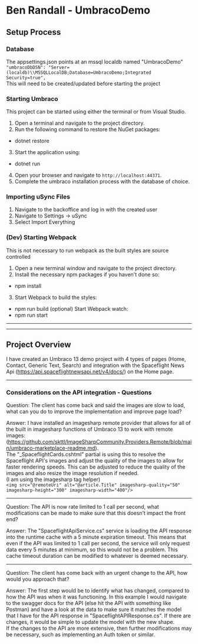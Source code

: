 # Ben Randall - UmbracoDemo

## Setup Process

### Database
The appsettings.json points at an mssql localdb named "UmbracoDemo"    
`"umbracoDbDSN": "Server=(localdb)\\MSSQLLocalDB;Database=UmbracoDemo;Integrated Security=true",`   
This will need to be created/updated before starting the project

### Starting Umbraco
This project can be started using either the terminal or from Visual Studio.
1. Open a terminal and navigate to the project directory.
2. Run the following command to restore the NuGet packages:
 - dotnet restore
3. Start the application using:
 - dotnet run
4. Open your browser and navigate to `http://localhost:44371`.
5. Complete the umbraco installation process with the database of choice.

### Importing uSync Files
1. Navigate to the backoffice and log in with the created user
2. Navigate to Settings -> uSync
3. Select Import Everything

### (Dev) Starting Webpack
This is not necessary to run webpack as the built styles are source controlled
1. Open a new terminal window and navigate to the project directory.
2. Install the necessary npm packages if you haven't done so:
 - npm install
3. Start Webpack to build the styles:
 - npm run build
(optional) Start Webpack watch:
 - npm run start

---
---

## Project Overview
I have created an Umbraco 13 demo project with 4 types of pages (Home, Contact, Generic Text, Search) and integration with the Spaceflight News Api (https://api.spaceflightnewsapi.net/v4/docs/) on the Home page.

---

### Considerations on the API integration - Questions

Question: The client has come back and said the images are slow to load, what can you do to improve the implementation and improve page load?    

Answer: I have installed an imagesharp remote provider that allows for all of the built in imagesharp functions of Umbraco 13 to work with remote images: (https://github.com/skttl/ImageSharpCommunity.Providers.Remote/blob/main/umbraco-marketplace-readme.md).  
The "_SpaceflightCards.cshtml" partial is using this to resolve the Spaceflight API's images and adjust the quality of the images to allow for faster rendering speeds. This can be adjusted to reduce the quality of the images and also resize the image resolution if needed.   
(I am using the imagesharp tag helper)     
```<img src="@remoteUri" alt="@article.Title" imagesharp-quality="50" imagesharp-height="300" imagesharp-width="400"/>```

---

Question: The API is now rate limited to 1 call per second, what modifications can be made to make sure that this doesn’t impact the front end?     

Answer: The "SpaceflightApiService.cs" service is loading the API response into the runtime cache with a 5 minute expiration timeout. This means that even if the API was limited to 1 call per second, the service will only request data every 5 minutes at minimum, so this would not be a problem. This cache timeout duration can be modified to whatever is deemed necessary.

---

Question: The client has come back with an urgent change to the API, how would you approach that?    

Answer: The first step would be to identify what has changed, compared to how the API was when it was functioning.
In this example I would navigate to the swagger docs for the API (else hit the API with something like Postman) and have a look at the data to make sure it matches the model that I have for the API response in "SpaceflightAPIResponse.cs". If there are changes, it would be simple to update the model with the new shape.   
If the changes to the API are more extensive, then further modifications may be necessary, such as implementing an Auth token or similar.